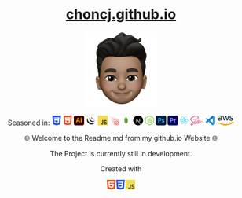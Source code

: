 <a href="https://choncj.github.io"><h1 align="center" >choncj.github.io</h1></a>

<p align="center">
  <img src="./resources/images/socials/cj.png" alt="Logo" width="150" height="auto" />
</p>

<p align="center">
Seasoned in:
		<a href="https://developer.mozilla.org/en-US/docs/Web/CSS"><img alt="CSS 3" src="./resources/images/knowledge/css3.svg" height="20"/></a>
		<a href="https://developer.mozilla.org/en-US/docs/Glossary/HTML5"><img alt="HTML 5" src="./resources/images/knowledge/html-5.svg" height="20"/></a>
		<a href="https://www.adobe.com/de/products/illustrator"><img alt="Illustrator" src="./resources/images/knowledge/illustrator.svg" height="20"/></a>
		<a href="https://jquery.com/"><img alt="JQuery" src="./resources/images/knowledge/jquery.svg" height="20"/></a>
		<a href="https://developer.mozilla.org/en-US/docs/Web/javascript"><img alt="Javascript" src="./resources/images/knowledge/js.svg" height="20"/></a>
		<a href="https://www.meteor.com/"><img alt="Meteor.js" src="./resources/images/knowledge/meteor-js.svg" height="20"/></a>
		<a href="https://www.mongodb.com/cloud/atlas/"><img alt="Mongo DB" src="./resources/images/knowledge/mongodb.svg" height="20"/></a>
		<a href="https://nextjs.org/"><img alt="Next.js" src="./resources/images/knowledge/next-js.svg" height="20"/></a>
		<a href="https://nodejs.org/en"><img alt="NodeJS" src="./resources/images/knowledge/nodejs.svg" height="20"/></a>
		<a href="https://www.adobe.com/de/products/photoshop"><img alt="Photoshop" src="./resources/images/knowledge/photoshop.svg" height="20"/></a>
		<a href="https://www.adobe.com/de/products/premiere.html"><img alt="Premiere Pro" src="./resources/images/knowledge/premierepro.svg" height="20"/></a>
		<a href="https://react.dev/"><img alt="React" src="./resources/images/knowledge/react.svg" height="20"/></a>
		<a href="https://sass-lang.com/"><img alt="Sass" src="./resources/images/knowledge/sass.svg" height="20"/></a>
		<a href="https://code.visualstudio.com/"><img alt="VS Code" src="./resources/images/knowledge/visualstudiocode.svg" height="20"/></a>
		<a href="https://aws.amazon.com/"><img alt="AWS" src="./resources/images/knowledge/aws.svg" height="20"/></a>
</p>




<p align="center">
	🌐 Welcome to the Readme.md from my github.io Website 🌐
</p>


<p align="center">
	The Project is currently still in development.
</p>






<p align="center">
Created with 
</p>
<p align="center">
<img alt="HTML 5" src="./resources/images/knowledge/html-5.svg" height="20"/><img alt="CSS 3" src="./resources/images/knowledge/css3.svg" height="20"/><img alt="Javascript" src="./resources/images/knowledge/js.svg" height="20"/>
</p>